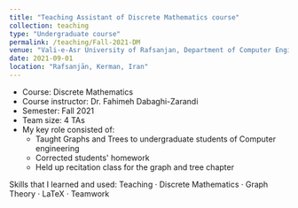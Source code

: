 ```yaml
---
title: "Teaching Assistant of Discrete Mathematics course"
collection: teaching
type: "Undergraduate course"
permalink: /teaching/Fall-2021-DM
venue: "Vali-e-Asr University of Rafsanjan, Department of Computer Engineering"
date: 2021-09-01
location: "Rafsanjān, Kerman, Iran"
---
```


- Course: Discrete Mathematics
- Course instructor: Dr. Fahimeh Dabaghi-Zarandi
- Semester: Fall 2021
- Team size: 4 TAs
- My key role consisted of:
  - Taught Graphs and Trees to undergraduate students of Computer engineering
  - Corrected students' homework
  - Held up recitation class for the graph and tree chapter

Skills that I learned and used: Teaching · Discrete Mathematics · Graph Theory · LaTeX · Teamwork

